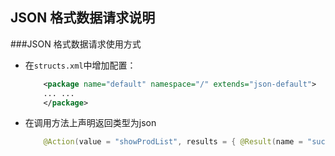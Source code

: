 ## JSON 格式数据请求说明

###JSON 格式数据请求使用方式

* 在`structs.xml`中增加配置：

	``` xml
		<package name="default" namespace="/" extends="json-default">
		... ...
		</package>
	```
		
* 在调用方法上声明返回类型为json
	
	``` java
		@Action(value = "showProdList", results = { @Result(name = "success", type = "json",params = {"root", "productList"}) })
	```
